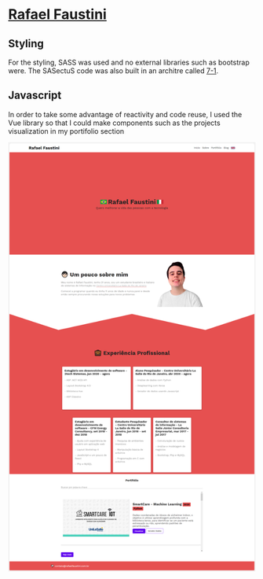 # [Rafael Faustini](https://rafaelfaustini.com.br)

## Styling

For the styling, SASS was used and no external libraries such as bootstrap were. The SASectuS code was also built in an architre called [7-1](https://github.com/HugoGiraudel/sass-boilerplate).

## Javascript

In order to take some advantage of reactivity and code reuse, I used the Vue library so that I could make components such as the projects visualization in my portifolio section

![Webpage screenshot](img/website1.png)
